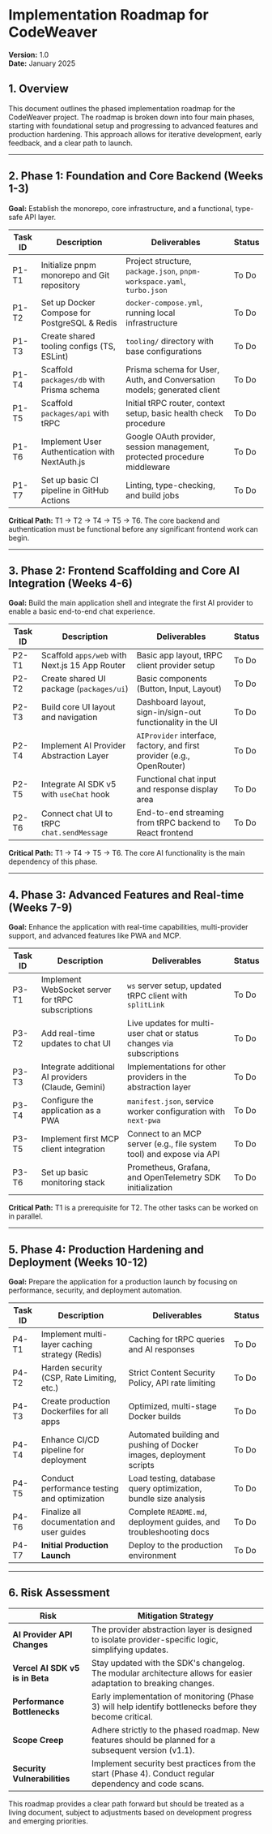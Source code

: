 # Implementation Roadmap for CodeWeaver

**Version:** 1.0  
**Date:** January 2025

## 1. Overview

This document outlines the phased implementation roadmap for the CodeWeaver project. The roadmap is broken down into four main phases, starting with foundational setup and progressing to advanced features and production hardening. This approach allows for iterative development, early feedback, and a clear path to launch.

---

## 2. Phase 1: Foundation and Core Backend (Weeks 1-3)

**Goal:** Establish the monorepo, core infrastructure, and a functional, type-safe API layer.

| Task ID | Description                                     | Deliverables                                                              | Status      |
| ------- | ----------------------------------------------- | ------------------------------------------------------------------------- | ----------- |
| P1-T1   | Initialize pnpm monorepo and Git repository     | Project structure, `package.json`, `pnpm-workspace.yaml`, `turbo.json`    | To Do       |
| P1-T2   | Set up Docker Compose for PostgreSQL & Redis    | `docker-compose.yml`, running local infrastructure                        | To Do       |
| P1-T3   | Create shared tooling configs (TS, ESLint)      | `tooling/` directory with base configurations                             | To Do       |
| P1-T4   | Scaffold `packages/db` with Prisma schema       | Prisma schema for User, Auth, and Conversation models; generated client   | To Do       |
| P1-T5   | Scaffold `packages/api` with tRPC               | Initial tRPC router, context setup, basic health check procedure          | To Do       |
| P1-T6   | Implement User Authentication with NextAuth.js  | Google OAuth provider, session management, protected procedure middleware | To Do       |
| P1-T7   | Set up basic CI pipeline in GitHub Actions      | Linting, type-checking, and build jobs                                    | To Do       |

**Critical Path:** T1 -> T2 -> T4 -> T5 -> T6. The core backend and authentication must be functional before any significant frontend work can begin.

---

## 3. Phase 2: Frontend Scaffolding and Core AI Integration (Weeks 4-6)

**Goal:** Build the main application shell and integrate the first AI provider to enable a basic end-to-end chat experience.

| Task ID | Description                                     | Deliverables                                                              | Status      |
| ------- | ----------------------------------------------- | ------------------------------------------------------------------------- | ----------- |
| P2-T1   | Scaffold `apps/web` with Next.js 15 App Router  | Basic app layout, tRPC client provider setup                              | To Do       |
| P2-T2   | Create shared UI package (`packages/ui`)        | Basic components (Button, Input, Layout)                                  | To Do       |
| P2-T3   | Build core UI layout and navigation             | Dashboard layout, sign-in/sign-out functionality in the UI                | To Do       |
| P2-T4   | Implement AI Provider Abstraction Layer         | `AIProvider` interface, factory, and first provider (e.g., OpenRouter)    | To Do       |
| P2-T5   | Integrate AI SDK v5 with `useChat` hook         | Functional chat input and response display area                           | To Do       |
| P2-T6   | Connect chat UI to tRPC `chat.sendMessage`      | End-to-end streaming from tRPC backend to React frontend                  | To Do       |

**Critical Path:** T1 -> T4 -> T5 -> T6. The core AI functionality is the main dependency of this phase.

---

## 4. Phase 3: Advanced Features and Real-time (Weeks 7-9)

**Goal:** Enhance the application with real-time capabilities, multi-provider support, and advanced features like PWA and MCP.

| Task ID | Description                                     | Deliverables                                                              | Status      |
| ------- | ----------------------------------------------- | ------------------------------------------------------------------------- | ----------- |
| P3-T1   | Implement WebSocket server for tRPC subscriptions | `ws` server setup, updated tRPC client with `splitLink`                   | To Do       |
| P3-T2   | Add real-time updates to chat UI                | Live updates for multi-user chat or status changes via subscriptions      | To Do       |
| P3-T3   | Integrate additional AI providers (Claude, Gemini)| Implementations for other providers in the abstraction layer              | To Do       |
| P3-T4   | Configure the application as a PWA              | `manifest.json`, service worker configuration with `next-pwa`             | To Do       |
| P3-T5   | Implement first MCP client integration          | Connect to an MCP server (e.g., file system tool) and expose via API      | To Do       |
| P3-T6   | Set up basic monitoring stack                   | Prometheus, Grafana, and OpenTelemetry SDK initialization                 | To Do       |

**Critical Path:** T1 is a prerequisite for T2. The other tasks can be worked on in parallel.

---

## 5. Phase 4: Production Hardening and Deployment (Weeks 10-12)

**Goal:** Prepare the application for a production launch by focusing on performance, security, and deployment automation.

| Task ID | Description                                     | Deliverables                                                              | Status      |
| ------- | ----------------------------------------------- | ------------------------------------------------------------------------- | ----------- |
| P4-T1   | Implement multi-layer caching strategy (Redis)  | Caching for tRPC queries and AI responses                                 | To Do       |
| P4-T2   | Harden security (CSP, Rate Limiting, etc.)      | Strict Content Security Policy, API rate limiting                           | To Do       |
| P4-T3   | Create production Dockerfiles for all apps      | Optimized, multi-stage Docker builds                                      | To Do       |
| P4-T4   | Enhance CI/CD pipeline for deployment           | Automated building and pushing of Docker images, deployment scripts       | To Do       |
| P4-T5   | Conduct performance testing and optimization    | Load testing, database query optimization, bundle size analysis           | To Do       |
| P4-T6   | Finalize all documentation and user guides      | Complete `README.md`, deployment guides, and troubleshooting docs       | To Do       |
| P4-T7   | **Initial Production Launch**                   | Deploy to the production environment                                      | To Do       |

---

## 6. Risk Assessment

| Risk                               | Mitigation Strategy                                                                                             |
| ---------------------------------- | --------------------------------------------------------------------------------------------------------------- |
| **AI Provider API Changes**        | The provider abstraction layer is designed to isolate provider-specific logic, simplifying updates.             |
| **Vercel AI SDK v5 is in Beta**    | Stay updated with the SDK's changelog. The modular architecture allows for easier adaptation to breaking changes. |
| **Performance Bottlenecks**        | Early implementation of monitoring (Phase 3) will help identify bottlenecks before they become critical.          |
| **Scope Creep**                    | Adhere strictly to the phased roadmap. New features should be planned for a subsequent version (v1.1).          |
| **Security Vulnerabilities**       | Implement security best practices from the start (Phase 4). Conduct regular dependency and code scans.            |

This roadmap provides a clear path forward but should be treated as a living document, subject to adjustments based on development progress and emerging priorities. 